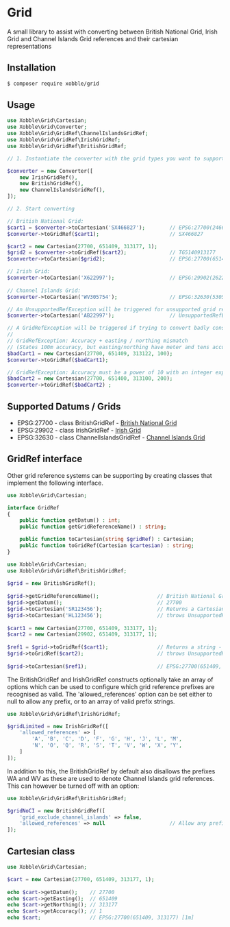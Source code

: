 # Grid
A small library to assist with converting between British National Grid, Irish Grid and Channel Islands Grid references and their cartesian representations

## Installation

```bash
$ composer require xobble/grid
```

## Usage

```php
use Xobble\Grid\Cartesian;
use Xobble\Grid\Converter;
use Xobble\Grid\GridRef\ChannelIslandsGridRef;
use Xobble\Grid\GridRef\IrishGridRef;
use Xobble\Grid\GridRef\BritishGridRef;

// 1. Instantiate the converter with the grid types you want to support

$converter = new Converter([
    new IrishGridRef(),
    new BritishGridRef(),
    new ChannelIslandsGridRef(),
]);

// 2. Start converting

// British National Grid:
$cart1 = $converter->toCartesian('SX466827');        // EPSG:27700(246600, 82700) [100m]
$converter->toGridRef($cart1);                       // SX466827

$cart2 = new Cartesian(27700, 651409, 313177, 1);
$grid2 = $converter->toGridRef($cart2);              // TG5140913177
$converter->toCartesian($grid2);                     // EPSG:27700(651409, 313177) [1m]

// Irish Grid:
$converter->toCartesian('X622997');                  // EPSG:29902(262200, 99700) [100m]
 
// Channel Islands Grid:
$converter->toCartesian('WV305754');                 // EPSG:32630(530500, 5475400) [100m]

// An UnsupportedRefException will be triggered for unsupported grid references or cartesian coordinates:
$converter->toCartesian('AB22997');                  // UnsupportedRefException

// A GridRefException will be triggered if trying to convert badly constructed Cartesians:
//
// GridRefException: Accuracy + easting / northing mismatch
// (States 100m accuracy, but easting/northing have meter and tens accuracy digits): 
$badCart1 = new Cartesian(27700, 651409, 313122, 100);
$converter->toGridRef($badCart1);                    

// GridRefException: Accuracy must be a power of 10 with an integer exponent (e.g. 1, 10, 100, 1000...)
$badCart2 = new Cartesian(27700, 651400, 313100, 200);
$converter->toGridRef($badCart2) ;                  
```

## Supported Datums / Grids

* EPSG:27700 - class BritishGridRef - [British National Grid](https://en.wikipedia.org/wiki/Ordnance_Survey_National_Grid)
* EPSG:29902 - class IrishGridRef - [Irish Grid](https://en.wikipedia.org/wiki/Irish_grid_reference_system)
* EPSG:32630 - class ChannelIslandsGridRef - [Channel Islands Grid](https://www.bwars.com/content/channel-islands-how-give-location-reference)

## GridRef interface

Other grid reference systems can be supporting by creating classes that implement the following interface. 

```php
use Xobble\Grid\Cartesian;

interface GridRef
{
    public function getDatum() : int;
    public function getGridReferenceName() : string;

    public function toCartesian(string $gridRef) : Cartesian;
    public function toGridRef(Cartesian $cartesian) : string;
}
```

```php
use Xobble\Grid\Cartesian;
use Xobble\Grid\GridRef\BritishGridRef;
    
$grid = new BritishGridRef();
    
$grid->getGridReferenceName();                   // British National Grid
$grid->getDatum();                               // 27700
$grid->toCartesian('SR123456');                  // Returns a Cartesian - "EPSG:27700(112300, 145600) [100m]"
$grid->toCartesian('HL123456');                  // throws UnsupportedRefException
    
$cart1 = new Cartesian(27700, 651409, 313177, 1);
$cart2 = new Cartesian(29902, 651409, 313177, 1);
    
$ref1 = $grid->toGridRef($cart1);                // Returns a string - "TG5140913177"
$grid->toGridRef($cart2);                        // throws UnsupportedRefException
    
$grid->toCartesian($ref1);                       // EPSG:27700(651409, 313177) [1m]
```

The BritishGridRef and IrishGridRef constructs optionally take an array of options which can be used to configure which grid reference prefixes are recognised as valid.
The 'allowed_references' option can be set either to null to allow any prefix, or to an array of valid prefix strings.

```php
use Xobble\Grid\GridRef\IrishGridRef;

$gridLimited = new IrishGridRef([
    'allowed_references' => [
        'A', 'B', 'C', 'D', 'F', 'G', 'H', 'J', 'L', 'M', 
        'N', 'O', 'Q', 'R', 'S', 'T', 'V', 'W', 'X', 'Y',
    ]
]);
```

In addition to this, the BritishGridRef by default also disallows the prefixes WA and WV as these are used to denote Channel Islands grid references. This can however be turned off with an option:

```php 
use Xobble\Grid\GridRef\BritishGridRef;

$gridNoCI = new BritishGridRef([
    'grid_exclude_channel_islands' => false, 
    'allowed_references' => null                     // Allow any prefix
]);   
```

## Cartesian class

```php
use Xobble\Grid\Cartesian;

$cart = new Cartesian(27700, 651409, 313177, 1);
    
echo $cart->getDatum();    // 27700
echo $cart->getEasting();  // 651409
echo $cart->getNorthing(); // 313177
echo $cart->getAccuracy(); // 1
echo $cart;                // EPSG:27700(651409, 313177) [1m]
```
